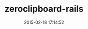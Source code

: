 ---
layout: post
title:  "zeroclipboard-rails"
repo:   "zeroclipboard/zeroclipboard-rails"
date:   2015-02-18 17:14:52
gemurl: https://github.com/zeroclipboard/zeroclipboard-rails
---